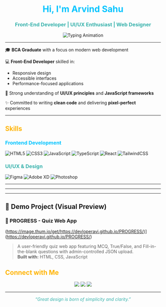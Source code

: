 <!-- Header -->
<h1 align="center" style="color:#00C4FF;">Hi, I'm <b>Arvind Sahu</b></h1>
<h3 align="center" style="color:#38B2AC;">Front-End Developer | UI/UX Enthusiast | Web Designer</h3>

<p align="center">
  <img src="https://readme-typing-svg.herokuapp.com?font=Fira+Code&weight=500&size=22&duration=3000&pause=1000&color=00C4FF&center=true&vCenter=true&width=600&lines=Front-end+Developer;UI%2FUX+Designer;BCA+Graduate;Tech+Explorer+from+India" alt="Typing Animation" />
</p>

---

🎓 **BCA Graduate** with a focus on modern web development

💻 **Front-End Developer** skilled in:
- Responsive design  
- Accessible interfaces  
- Performance-focused applications

🎨 Strong understanding of **UI/UX principles** and **JavaScript frameworks**

✨ Committed to writing **clean code** and delivering **pixel-perfect** experiences

---

## <span style="color:#FFB400;">Skills</span>  

### <span style="color:#00C4FF;">Frontend Development</span>  
![HTML5](https://img.shields.io/badge/HTML5-E34F26?style=for-the-badge&logo=html5&logoColor=white)
![CSS3](https://img.shields.io/badge/CSS3-1572B6?style=for-the-badge&logo=css3&logoColor=white)
![JavaScript](https://img.shields.io/badge/JavaScript-F7DF1E?style=for-the-badge&logo=javascript&logoColor=black)
![TypeScript](https://img.shields.io/badge/TypeScript-007ACC?style=for-the-badge&logo=typescript&logoColor=white)
![React](https://img.shields.io/badge/React-20232a?style=for-the-badge&logo=react&logoColor=61DAFB)
![TailwindCSS](https://img.shields.io/badge/TailwindCSS-38B2AC?style=for-the-badge&logo=tailwind-css&logoColor=white)

### <span style="color:#38B2AC;">UI/UX & Design</span>  
![Figma](https://img.shields.io/badge/Figma-F24E1E?style=for-the-badge&logo=figma&logoColor=white)
![Adobe XD](https://img.shields.io/badge/AdobeXD-FF26BE?style=for-the-badge&logo=adobexd&logoColor=white)
![Photoshop](https://img.shields.io/badge/Photoshop-31A8FF?style=for-the-badge&logo=adobe-photoshop&logoColor=white)

---



---


---
## 🔗 Demo Project (Visual Preview)

### 🚀 PROGRESS - Quiz Web App

(https://image.thum.io/get/https://devloperavi.github.io/PROGRESS/)](https://devloperavi.github.io/PROGRESS/)


> A user-friendly quiz web app featuring MCQ, True/False, and Fill-in-the-blank questions with admin-controlled JSON upload.  
> **Built with:** HTML, CSS, JavaScript


## <span style="color:#FFB400;">Connect with Me</span>  

<p align="center">
  <a href="https://github.com/ArvindSahuAvi"><img src="https://img.shields.io/badge/GitHub-171515?style=for-the-badge&logo=github&logoColor=white"/></a>
  <a href="https://www.linkedin.com/in/arvind-sahu-b2908527a/"><img src="https://img.shields.io/badge/LinkedIn-0A66C2?style=for-the-badge&logo=linkedin&logoColor=white"/></a>
  <a href="mailto:engravi13@gmail.com"><img src="https://img.shields.io/badge/Email-D14836?style=for-the-badge&logo=gmail&logoColor=white"/></a>
</p>

---

<p align="center"><i style="color:#38B2AC;">“Great design is born of simplicity and clarity.”</i></p>
